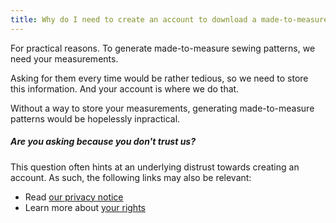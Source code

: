 ```yaml
---
title: Why do I need to create an account to download a made-to-measure pattern?
---
```


For practical reasons.
To generate made-to-measure sewing patterns, we need your measurements.

Asking for them every time would be rather tedious, so we need to store
this information. And your account is where we do that.

Without a way to store your measurements, generating made-to-measure patterns
would be hopelessly inpractical.

<Note>

##### Are you asking because you don't trust us?

This question often hints at an underlying distrust towards
creating an account. As such, the following links may also be relevant:

- Read [our privacy notice][1]
- Learn more about [your rights][2]

</Note>

[1]: /docs/about/privacy/

[2]: /docs/about/rights/
